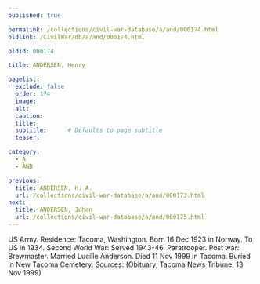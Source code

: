 ```yaml
---
published: true

permalink: /collections/civil-war-database/a/and/000174.html
oldlink: /CivilWar/db/a/and/000174.html

oldid: 000174

title: ANDERSEN, Henry

pagelist:
  exclude: false
  order: 174
  image: 
  alt:
  caption:
  title:
  subtitle:      # Defaults to page subtitle
  teaser:

category: 
  - A 
  - AND

previous:
  title: ANDERSEN, H. A.
  url: /collections/civil-war-database/a/and/000173.html  
next:
  title: ANDERSEN, Johan
  url: /collections/civil-war-database/a/and/000175.html   
---
```

US Army. Residence: Tacoma, Washington. Born 16 Dec 1923 in Norway. To US in 1934. Second World War: Served 1943-46. Paratrooper. Post war: Brewmaster. Married Lucille Anderson. Died 11 Nov 1999 in Tacoma. Buried in New Tacoma Cemetery. Sources: (Obituary, Tacoma News Tribune, 13 Nov 1999)